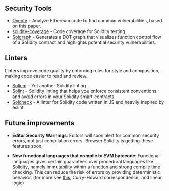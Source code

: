
## Security Tools

- [Oyente](https://github.com/melonproject/oyente) - Analyze Ethereum code to find common vulnerabilities, based on this [paper](http://www.comp.nus.edu.sg/~loiluu/papers/oyente.pdf).
- [solidity-coverage](https://github.com/sc-forks/solidity-coverage) - Code coverage for Solidity testing.
- [Solgraph](https://github.com/raineorshine/solgraph) - Generates a DOT graph that visualizes function control flow of a Solidity contract and highlights potential security vulnerabilities.

## Linters

Linters improve code quality by enforcing rules for style and composition, making code easier to read and review.

- [Solium](https://github.com/duaraghav8/Solium) - Yet another Solidity linting.
- [Solint](https://github.com/weifund/solint) - Solidity linting that helps you enforce consistent conventions and avoid errors in your Solidity smart-contracts.
- [Solcheck](https://github.com/federicobond/solcheck) - A linter for Solidity code written in JS and heavily inspired by eslint.



## Future improvements
- **Editor Security Warnings**: Editors will soon alert for common security errors, not just compilation errors. Browser Solidity is getting these features soon.

- **New functional languages that compile to EVM bytecode**: Functional languages gives certain guarantees over procedural languages like Solidity, namely immutability within a function and strong compile time checking. This can reduce the risk of errors by providing deterministic behavior. (for more see [this](https://plus.google.com/u/0/events/cmqejp6d43n5cqkdl3iu0582f4k), Curry-Howard correspondence, and linear logic)
